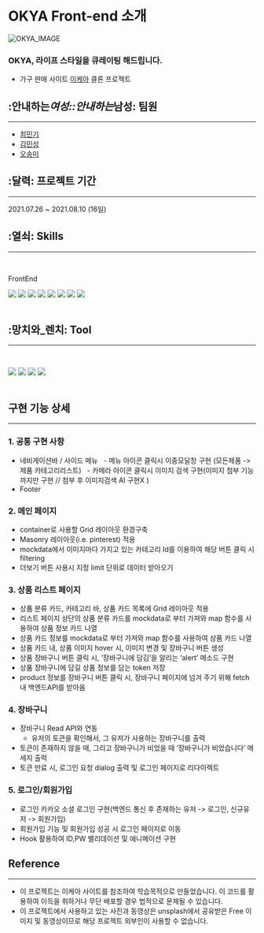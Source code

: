 # OKYA Front-end 소개
<p align=“center”>
<img src="https://i.postimg.cc/rpYH4DT8/OKYA.jpg" alt="OKYA_IMAGE" />

### OKYA, 라이프 스타일을 큐레이팅 해드립니다.

- 가구 판매 사이트 [이케아](https://www.ikea.com/kr/ko/) 클론 프로젝트

## :안내하는*여성::안내하는*남성: 팀원

---

- [최민기](https://github.com/samankey)
- [김민성](https://github.com/Minseongkimm)
- [오송미](https://github.com/songmiO)

## :달력: 프로젝트 기간

---

2021.07.26 ~ 2021.08.10 (16일)

## :열쇠: Skills

---

<br/>
<p align=“center”>
FrontEnd
<p align=“center”>
<img src=“https://img.shields.io/badge/React-61DAFB?style=flat&logo=React&logoColor=black”/></a>
<img src=“https://img.shields.io/badge/ReactRouter-CA4245?style=flat&logo=ReactRouter&logoColor=black”/></a>
<img src=“https://img.shields.io/badge/ReactHook-61DAFB?style=flat”/></a>
<img src=“https://img.shields.io/badge/ Styled-components-DB7093?style=flat&logo=styled-components&logoColor=white”/></a>
<img src=“https://img.shields.io/badge/ JavaScript-F7DF1E?style=flat&logo=JavaScript&logoColor=white”/></a>
<img src=“https://img.shields.io/badge/Git-F05032?style=flat&logo=Git&logoColor=white”/></a>
<img src=“https://img.shields.io/badge/ESLint-4B32C3?style=flat&logo=ESLint&logoColor=white”/></a>
<img src=“https://img.shields.io/badge/Prettier-F7B93E?style=flat&logo=Prettier&logoColor=white”/></a>
<br/>
<br/>

## :망치와_렌치: Tool
---
<br/>
<p align=“center”>
<img src=“https://img.shields.io/badge/Trello-0052CC?style=flat&logo=Trello&logoColor=white”/></a>
<img src=“https://img.shields.io/badge/Slack-4A154B?style=flat&logo=Slack&logoColor=white”/></a>
<img src=“https://img.shields.io/badge/GitHub-181717?style=flat&logo=GitHub&logoColor=white”/></a>
<img src=“https://img.shields.io/badge/Postman-FF6C37?style=flat&logo=Postman&logoColor=white”/></a>
<br/>
<br/>

## 구현 기능 상세

---

### 1. 공통 구현 사항
- 네비게이션바 / 사이드 메뉴
  - 메뉴 아이콘 클릭시 이중모달창 구현 (모든제품 -> 제품 카테고리리스트)
  - 카메라 아이콘 클릭시 이미지 검색 구현(이미지 첨부 기능까지만 구현 // 첨부 후 이미지검색 AI 구현X )
- Footer

### 2. 메인 페이지
- container로 사용할 Grid 레이아웃 환경구축
- Masonry 레이아웃(i.e. pinterest) 적용
- mockdata에서 이미지마다 가지고 있는 카테고리 Id를 이용하여 해당 버튼 클릭 시 filtering
- 더보기 버튼 사용시 지정 limit 단위로 데이터 받아오기

### 3. 상품 리스트 페이지
- 상품 분류 카드, 카테고리 바, 상품 카드 목록에 Grid 레이아웃 적용
- 리스트 페이지 상단의 상품 분류 카드를 mockdata로 부터 가져와 map 함수를 사용하여 상품 정보 카드 나열
- 상품 카드 정보를 mockdata로 부터 가져와 map 함수를 사용하여 상품 카드 나열
- 상품 카드 내, 상품 이미지 hover 시, 이미지 변경 및 장바구니 버튼 생성
- 상품 장바구니 버튼 클릭 시, ‘장바구니에 담김’을 알리는 ‘alert’ 메소드 구현
- 상품 장바구니에 담길 상품 정보를 담는 token 저장
- product 정보를 장바구니 버튼 클릭 시, 장바구니 페이지에 넘겨 주기 위해 fetch 내 백엔드API를 받아옴

### 4. 장바구니
- 장바구니 Read API와 연동
  - 유저의 토큰을 확인해서, 그 유저가 사용하는 장바구니를 출력
- 토큰이 존재하지 않을 때, 그리고 장바구니가 비었을 때 ‘장바구니가 비었습니다’ 메세지 출력
- 토큰 만료 시, 로그인 요청 dialog 출력 및 로그인 페이지로 리다이렉트

### 5. 로그인/회원가입
- 로그인
카카오 소셜 로그인 구현(백엔드 통신 후 존재하는 유저 -> 로그인, 신규유저 -> 회원가입)
- 회원가입 기능 및 회원가입 성공 시 로그인 페이지로 이동
- Hook 활용하여 ID,PW 밸리데이션 및 애니메이션 구현

## Reference
---
- 이 프로젝트는 이케아 사이트를 참조하여 학습목적으로 만들었습니다. 이 코드를 활용하여 이득을 취하거나 무단 배포할 경우 법적으로 문제될 수 있습니다.
- 이 프로젝트에서 사용하고 있는 사진과 동영상은 unsplash에서 공유받은 Free 이미지 및 동영상이므로 해당 프로젝트 외부인이 사용할 수 없습니다.
